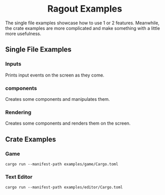 <h1 align="center">Ragout Examples</h1>

The single file examples showcase how to use 1 or 2 features. Meanwhile, the crate examples are more complicated and make something with a little more usefulness.

## Single File Examples
### Inputs 
Prints input events on the screen as they come.

### components
Creates some components and manipulates them.

### Rendering
Creates some components and renders them on the screen.

## Crate Examples
### Game
```shell
cargo run --manifest-path examples/game/Cargo.toml
```

### Text Editor 
```shell
cargo run --manifest-path examples/editor/Cargo.toml
```

